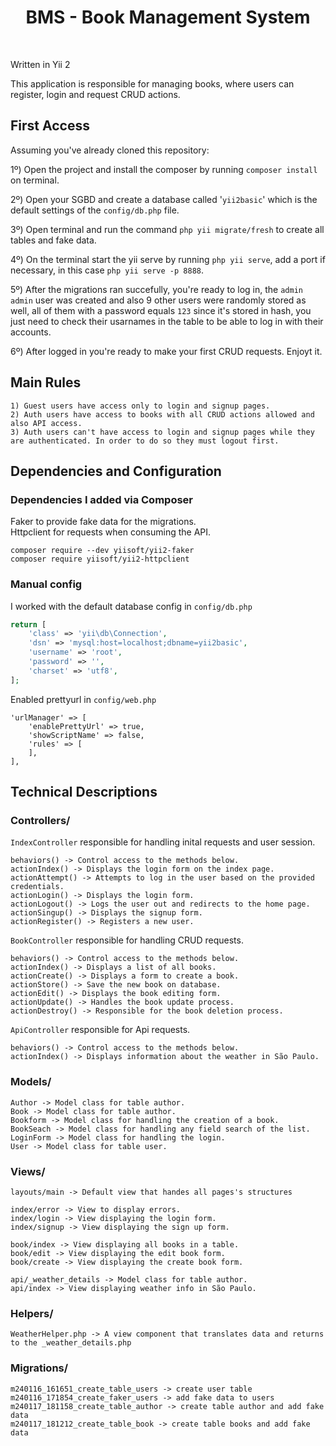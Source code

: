 <p align="center">
    <h1 align="center">BMS - Book Management System</h1>
    <br>
</p>

Written in Yii 2 

This application is responsible for managing books, where users can register, login and request CRUD actions.

First Access
------------
Assuming you've already cloned this repository:

1º) Open the project and install the composer by running `composer install` on terminal.

2º) Open your SGBD and create a database called '`yii2basic`' which is the default settings of the `config/db.php` file.

3º) Open terminal and run the command `php yii migrate/fresh` to create all tables and fake data.

4º) On the terminal start the yii serve by running `php yii serve`, add a port if necessary, in this case `php yii serve -p 8888`.

5º) After the migrations ran succefully, you're ready to log in, the `admin admin` user was created and also 9 other users were randomly stored as well, all of them with a password equals `123` since it's stored in hash, you just need to check their usarnames in the table to be able to log in with their accounts.

6º) After logged in you're ready to make your first CRUD requests. Enjoyt it.


Main Rules
------------
~~~
1) Guest users have access only to login and signup pages.
2) Auth users have access to books with all CRUD actions allowed and also API access.
3) Auth users can't have access to login and signup pages while they are authenticated. In order to do so they must logout first.
~~~

Dependencies and Configuration
------------

### Dependencies I added via Composer

Faker to provide fake data for the migrations.<BR>
Httpclient for requests when consuming the API.

~~~
composer require --dev yiisoft/yii2-faker
composer require yiisoft/yii2-httpclient
~~~

### Manual config

I worked with the default database config in `config/db.php`

```php
return [
    'class' => 'yii\db\Connection',
    'dsn' => 'mysql:host=localhost;dbname=yii2basic',
    'username' => 'root',
    'password' => '',
    'charset' => 'utf8',
];
```


Enabled prettyurl in `config/web.php`
~~~
'urlManager' => [
	'enablePrettyUrl' => true,
	'showScriptName' => false,
	'rules' => [
	],
],
~~~

Technical Descriptions
------------

### Controllers/

`IndexController` responsible for handling inital requests and user session.
```
behaviors() -> Control access to the methods below.
actionIndex() -> Displays the login form on the index page.
actionAttempt() -> Attempts to log in the user based on the provided credentials.
actionLogin() -> Displays the login form.
actionLogout() -> Logs the user out and redirects to the home page.
actionSingup() -> Displays the signup form.
actionRegister() -> Registers a new user.
```

`BookController` responsible for handling CRUD requests.
```
behaviors() -> Control access to the methods below.
actionIndex() -> Displays a list of all books.
actionCreate() -> Displays a form to create a book.
actionStore() -> Save the new book on database.
actionEdit() -> Displays the book editing form.
actionUpdate() -> Handles the book update process.
actionDestroy() -> Responsible for the book deletion process.
```

`ApiController` responsible for Api requests.
```
behaviors() -> Control access to the methods below.
actionIndex() -> Displays information about the weather in São Paulo.
```

### Models/
```
Author -> Model class for table author.
Book -> Model class for table author.
Bookform -> Model class for handling the creation of a book.
BookSeach -> Model class for handling any field search of the list.
LoginForm -> Model class for handling the login.
User -> Model class for table user.
```
### Views/
```
layouts/main -> Default view that handes all pages's structures 

index/error -> View to display errors.
index/login -> View displaying the login form.
index/signup -> View displaying the sign up form.

book/index -> View displaying all books in a table.
book/edit -> View displaying the edit book form.
book/create -> View displaying the create book form.

api/_weather_details -> Model class for table author.
api/index -> View displaying weather info in São Paulo.

```
### Helpers/
```
WeatherHelper.php -> A view component that translates data and returns to the _weather_details.php
```
### Migrations/
```
m240116_161651_create_table_users -> create user table
m240116_171854_create_faker_users -> add fake data to users
m240117_181158_create_table_author -> create table author and add fake data
m240117_181212_create_table_book -> create table books and add fake data
```

